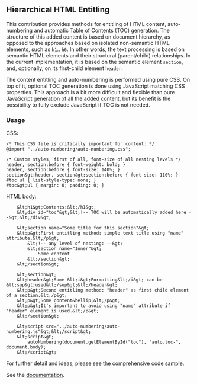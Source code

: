 ## Hierarchical HTML Entitling

This contribution provides methods for entitling of HTML content, auto-numbering and automatic Table of Contents (TOC) generation. The structure of this added content is based on document hierarchy, as opposed to the approaches based on isolated non-semantic HTML elements, such as `h1`.. `h6`. In other words, the text processing is based on semantic HTML elements and their structural (parent/child) relationships. In the current implementation, it is based on the semantic element <code>section</code>, and, optionally, on its first-child element <code>header</code>.

The content entitling and auto-numbering is performed using pure CSS. On top of it, optional TOC generation is done using JavaScript matching CSS properties. This approach is a bit more difficult and flexible than pure JavaScript generation of all the added content, but its benefit is the possibility to fully exclude JavaScript if TOC is not needed.

### Usage

CSS:

```
/* This CSS file is critically important for content: */
@import "../auto-numbering/auto-numbering.css";
        
/* Custom styles, first of all, font-size of all nesting levels */
header, section:before { font-weight: bold; }
header, section:before { font-size: 140%; }
section&gt;header, section&gt;section:before { font-size: 110%; }
#toc ul { list-style-type: none; }
#toc&gt;ul { margin: 0; padding: 0; }
```

HTML body:
	
```
    &lt;h1&gt;Contents:&lt;/h1&gt;
    &lt;div id="toc"&gt;&lt;!-- TOC will be automatically added here --&gt;&lt;/div&gt;

    &lt;section name="Some title for this section"&gt;
	&lt;p&gt;First entitling method: simple text title using "name" attribute.&lt;/p&gt;
        &lt;!-- any level of nesting: --&gt;
        &lt;section name="Inner"&gt;
            Some content
        &lt;/section&gt;
    &lt;/section&gt;

    &lt;section&gt;
	&lt;header&gt;Some &lt;i&gt;Formatting&lt;/i&gt; can be &lt;sup&gt;used&lt;/sup&gt;&lt;/header&gt;
	&lt;p&gt;Second entitling method: "header" as first child element of a section.&lt;/p&gt;
	&lt;p&gt;Some content&hellip;&lt;/p&gt;
	&lt;p&gt;It's important to avoid using "name" attribute if "header" element is used.&lt;/p&gt;
    &lt;/section&gt;

    &lt;script src="../auto-numbering/auto-numbering.js"&gt;&lt;/script&gt;
    &lt;script&gt;
        autoNumbering(document.getElementById("toc"), "auto.toc-", document.body);
    &lt;/script&gt;
```

For further detail and ideas, please see [the comprehensive code sample](https://sakryukov.github.io/hierarchical-html-entitling/demo/demo.html).

See the [documentation](https://sakryukov.github.io/hierarchical-html-entitling).
